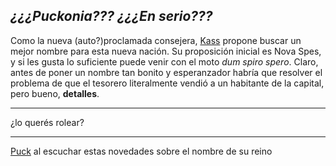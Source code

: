 *¿¿¿Puckonia??? ¿¿¿En serio???*
---
Como la nueva (auto?)proclamada consejera, [Kass](Kass.md) propone buscar un mejor nombre para esta nueva nación. Su proposición inicial es Nova Spes, y si les gusta lo suficiente puede venir con el moto _dum spiro spero_. 
Claro, antes de poner un nombre tan bonito y esperanzador habría que resolver el problema de que el tesorero literalmente vendió a un habitante de la capital, pero bueno, **detalles**.

---

¿lo querés rolear?

---

[Puck](../../Varso/Puck/Puck.md) al escuchar estas novedades sobre el nombre de su reino
